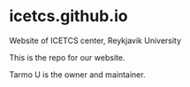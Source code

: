 # icetcs.github.io
Website of ICETCS center, Reykjavik University

This is the repo for our website. 

Tarmo U is the owner and maintainer.
